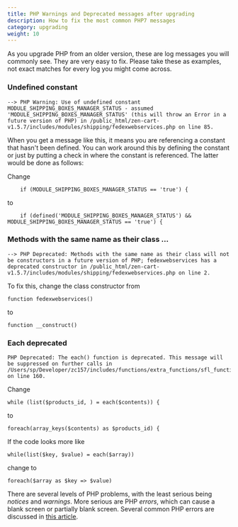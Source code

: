 ```yaml
---
title: PHP Warnings and Deprecated messages after upgrading
description: How to fix the most common PHP7 messages
category: upgrading 
weight: 10
---
```


As you upgrade PHP from an older version, these are log messages you will commonly see.  They are very easy to fix.  Please take these as examples, not exact matches for every log you might come across. 

### Undefined constant 

```
--> PHP Warning: Use of undefined constant MODULE_SHIPPING_BOXES_MANAGER_STATUS - assumed 'MODULE_SHIPPING_BOXES_MANAGER_STATUS' (this will throw an Error in a future version of PHP) in /public_html/zen-cart-v1.5.7/includes/modules/shipping/fedexwebservices.php on line 85.
```

When you get a message like this, it means you are referencing a constant that hasn't been defined.  You can work around this by defining the constant or just by putting a check in where the constant is referenced.  The latter would be done as follows: 

Change 

```
    if (MODULE_SHIPPING_BOXES_MANAGER_STATUS == 'true') {
```

to 

```
    if (defined('MODULE_SHIPPING_BOXES_MANAGER_STATUS') && MODULE_SHIPPING_BOXES_MANAGER_STATUS == 'true') {
```

### Methods with the same name as their class ...  

```
--> PHP Deprecated: Methods with the same name as their class will not be constructors in a future version of PHP; fedexwebservices has a deprecated constructor in /public_html/zen-cart-v1.5.7/includes/modules/shipping/fedexwebservices.php on line 2.
```

To fix this, change the class constructor from 

```
function fedexwebservices() 
```

to 

```
function __construct() 
```

### Each deprecated

```
PHP Deprecated: The each() function is deprecated. This message will be suppressed on further calls in /Users/sp/Developer/zc157/includes/functions/extra_functions/sfl_functions.php on line 160.
```

Change 

```
while (list($products_id, ) = each($contents)) {
```

to 
```
foreach(array_keys($contents) as $products_id) {
```

If the code looks more like 

```
while(list($key, $value) = each($array))
```

change to 

```
foreach($array as $key => $value)
```

There are several levels of PHP problems, with the least serious being _notices_ and _warnings_. More serious are PHP _errors_, which can cause a blank screen or partially blank screen.  Several common PHP errors are discussed in [this article](/user/troubleshooting/new_php_debug_logs).
